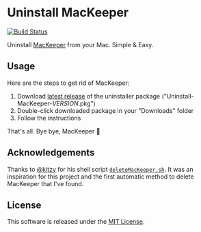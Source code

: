 # Uninstall MacKeeper

[![Build Status](https://travis-ci.org/bjoernalbers/uninstall-mackeeper.svg?branch=master)](https://travis-ci.org/bjoernalbers/uninstall-mackeeper)

Uninstall [MacKeeper](https://mackeeper.com) from your Mac.
Simple & Easy.

## Usage

Here are the steps to get rid of MacKeeper:

1. Download
   [latest release](https://github.com/bjoernalbers/uninstall-mackeeper/releases/latest)
   of the uninstaller package ("Uninstall-MacKeeper-*VERSION*.pkg")
2. Double-click downloaded package in your "Downloads" folder
3. Follow the instructions

That's all.
Bye bye, MacKeeper :wave:

## Acknowledgements

Thanks to
[@kitzy](https://github.com/kitzy)
for his shell script
[`deleteMacKeeper.sh`](https://gist.github.com/kitzy/fbbf606ada4336da74d3).
It was an inspiration for this project and the first automatic method to
delete MacKeeper that I've found.

## License

This software is released under the [MIT License](LICENSE.txt).
